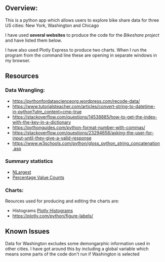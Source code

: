 ## Overview:
This is a python app which allows users to explore bike share data for three US cities: New York, Washington and Chicago

I have used **several websites** to produce the code for the _Bikeshare project_ and have listed them below. 

I have also used Plotly Express to produce two charts. When I run the program from the command line these are opening in separate windows in my browser. 

## Resources

### Data Wrangling:
* https://pythonfordatascienceorg.wordpress.com/recode-data/
* https://www.tutorialsteacher.com/articles/convert-string-to-datetime-in-python?utm_content=cmp-true
* https://stackoverflow.com/questions/14538885/how-to-get-the-index-with-the-key-in-a-dictionary
* https://pythonguides.com/python-format-number-with-commas/
* https://stackoverflow.com/questions/23294658/asking-the-user-for-input-until-they-give-a-valid-response
* https://www.w3schools.com/python/gloss_python_string_concatenation.asp

### Summary statistics
* [NLargest](https://pandas.pydata.org/docs/reference/api/pandas.DataFrame.nlargest.html)
* [Percentage Value Counts](https://www.statology.org/pandas-value_counts-percentage/)

### Charts:
Reources used for producing and editing the charts are:
* Histograms [Plotly Histograms](https://plotly.com/python/histograms/)
* https://plotly.com/python/figure-labels/

## Known Issues
Data for Washington excludes some demongarphic information used in other cities. I have got around this by including a global variable which means some parts of the code don't run if Washington is selected

